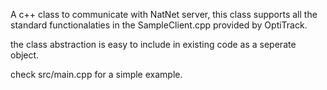 A c++ class to communicate with NatNet server, this class supports all the standard functionalaties in the SampleClient.cpp provided by OptiTrack.

the class abstraction is easy to include in existing code as a seperate object.

check src/main.cpp for a simple example.
